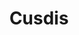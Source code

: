 ---
blog: https://blog.cusdis.com/
codehost: https://github.com/djyde/cusdis
logohandle: cusdis
sort: cusdis
title: Cusdis
twitter: https://x.com/cusdis_hq
website: https://cusdis.com/
---